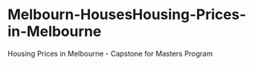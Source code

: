 # Melbourn-HousesHousing-Prices-in-Melbourne
Housing Prices in Melbourne - Capstone for Masters Program
